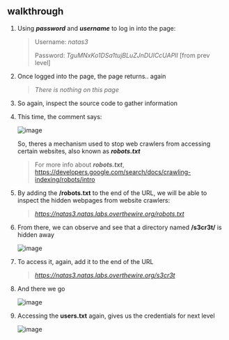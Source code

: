 ## walkthrough
1. Using **_password_** and **_username_** to log in into the page:
   > Username: _natas3_
   >
   > Password: _TguMNxKo1DSa1tujBLuZJnDUlCcUAPlI_ [from prev level]
2. Once logged into the page, the page returns.. again
   > _There is nothing on this page_
3. So again, inspect the source code to gather information
4. This time, the comment says:
   
   ![image](https://github.com/Muyiiiiii/overthewire-natas-writeup-/assets/154893444/fdd6a059-fac3-4ac0-a78b-3a5575445aff)

   So, theres a mechanism used to stop web crawlers from accessing certain websites, also known as **_robots.txt_**

   >For more info about **_robots.txt_**, https://developers.google.com/search/docs/crawling-indexing/robots/intro
6. By adding the **/robots.txt** to the end of the URL, we will be able to inspect the hidden webpages from website crawlers:
   >  _https://natas3.natas.labs.overthewire.org/robots.txt_
7. From there, we can observe and see that a directory named **/s3cr3t/** is hidden away
   
   ![image](https://github.com/Muyiiiiii/overthewire-natas-writeup-/assets/154893444/eab1a42b-eaf9-4f82-9fc4-9d65df9e9c04)

8. To access it, again, add it to the end of the URL
   > _https://natas3.natas.labs.overthewire.org/s3cr3t_
9. And there we go

   ![image](https://github.com/Muyiiiiii/overthewire-natas-writeup-/assets/154893444/e59dde76-022d-460b-9679-0b784c2eb5db)
10. Accessing the **users.txt** again, gives us the credentials for next level

    ![image](https://github.com/Muyiiiiii/overthewire-natas-writeup-/assets/154893444/89a0cf4b-b60a-4874-8ab4-a63c5a319e2c)

